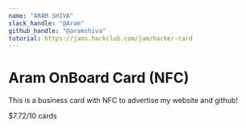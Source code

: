 ```yaml
---
name: "ARAM SHIVA"
slack_handle: "@Aram"
github_handle: "@aramshiva"
tutorial: https://jams.hackclub.com/jam/hacker-card
---
```


# Aram OnBoard Card (NFC)

This is a business card with NFC to advertise my website and github!

$7.72/10 cards
